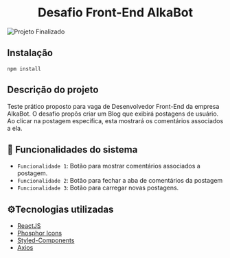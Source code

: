 <h1 align="center">Desafio Front-End AlkaBot</h1>

![Projeto Finalizado](https://img.shields.io/badge/Status-Finalizado%20--%20Poss%C3%ADvel%20Upgrade-brightgreen)

<h2>Instalação</h2>

```console
npm install
```
<h2>Descrição do projeto</h2>
Teste prático proposto para vaga de Desenvolvedor Front-End da empresa AlkaBot. O desafio propôs criar um Blog que exibirá postagens de usuário. Ao clicar na postagem específica, esta mostrará os comentários associados a ela.

## :hammer: Funcionalidades do sistema

- `Funcionalidade 1`: Botão para mostrar comentários associados a postagem.
- `Funcionalidade 2`: Botão para fechar a aba de comentários da postagem
- `Funcionalidade 3`: Botão para carregar novas postagens.

<h2>⚙️Tecnologias utilizadas</h2>

* [ReactJS](https://reactjs.org/)
* [Phosphor Icons](https://phosphoricons.com/)
* [Styled-Components](https://styled-components.com/)
* [Axios](https://axios-http.com/)


